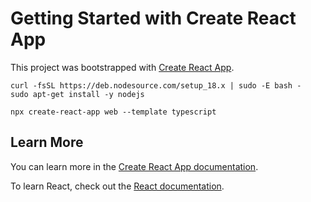 # Getting Started with Create React App

This project was bootstrapped with [Create React App](https://github.com/facebook/create-react-app).

```
curl -fsSL https://deb.nodesource.com/setup_18.x | sudo -E bash -
sudo apt-get install -y nodejs

npx create-react-app web --template typescript
```

## Learn More

You can learn more in the [Create React App documentation](https://facebook.github.io/create-react-app/docs/getting-started).

To learn React, check out the [React documentation](https://reactjs.org/).
